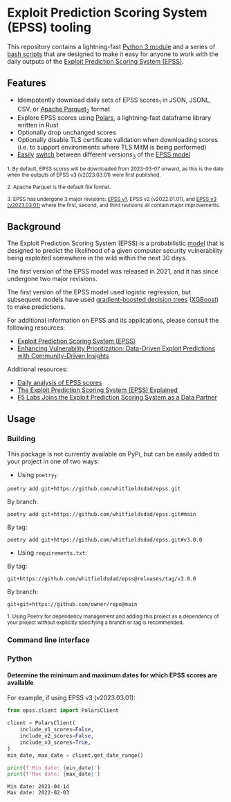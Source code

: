 # Exploit Prediction Scoring System (EPSS) tooling

This repository contains a lightning-fast [Python 3 module](epss) and a series of [bash scripts](scripts) that are designed to make it easy for anyone to work with the daily outputs of the [Exploit Prediction Scoring System (EPSS)](https://www.first.org/epss/).

## Features

- Idempotently download daily sets of EPSS scores<sub>1</sub> in JSON, JSONL, CSV, or [Apache Parquet](https://parquet.apache.org/)<sub>2</sub> format
- Explore EPSS scores using [Polars](https://pola.rs/), a lightning-fast dataframe library written in Rust
- Optionally drop unchanged scores
- Optionally disable TLS certificate validation when downloading scores (i.e. to support environments where TLS MitM is being performed)
- [Easily](examples/get-scores-as-polars-dataframe.py) [switch](examples/get-changed-scores-as-polars-dataframe.py) between different versions<sub>3</sub> of the [EPSS model](https://www.first.org/epss/model)

<sub>1. By default, EPSS scores will be downloaded from 2023-03-07 onward, as this is the date when the outputs of EPSS v3 (v2023.03.01) were first published.</sub>

<sub>2. Apache Parquet is the default file format.</sub>

<sub>3. EPSS has undergone 3 major revisions: [EPSS v1](https://arxiv.org/abs/1908.04856), EPSS v2 (v2022.01.01), and [EPSS v3 (v2023.03.01)](https://arxiv.org/abs/2302.14172) where the first, second, and third revisions all contain major improvements.</sub>

## Background

The Exploit Prediction Scoring System (EPSS) is a probabilistic [model](https://www.first.org/epss/model) that is designed to predict the likelihood of a given computer security vulnerability being exploited somewhere in the wild within the next 30 days.

The first version of the EPSS model was released in 2021, and it has since undergone two major revisions.

The first version of the EPSS model used logistic regression, but subsequent models have used [gradient-boosted decision trees](https://en.wikipedia.org/wiki/Gradient_boosting) ([XGBoost](https://en.wikipedia.org/wiki/XGBoost)) to make predictions.

For additional information on EPSS and its applications, please consult the following resources:

- [Exploit Prediction Scoring System (EPSS)](https://arxiv.org/abs/1908.04856)
- [Enhancing Vulnerability Prioritization: Data-Driven Exploit Predictions with Community-Driven Insights](https://arxiv.org/abs/2302.14172)

Additional resources:

- [Daily analysis of EPSS scores](https://www.first.org/epss/data_stats)
- [The Exploit Prediction Scoring System (EPSS) Explained](https://www.splunk.com/en_us/blog/learn/epss-exploit-prediction-scoring-system.html#:~:text=In%20short%2C%20EPSS%20allows%20us,vulnerability%20might%20be%20if%20exploited.)
- [F5 Labs Joins the Exploit Prediction Scoring System as a Data Partner](https://www.f5.com/labs/articles/cisotociso/f5-labs-joins-the-exploit-prediction-scoring-system-as-a-data-partner)

## Usage

### Building

This package is not currently available on PyPi, but can be easily added to your project in one of two ways:

- Using `poetry`<sub>1</sub>:

```
poetry add git+https://github.com/whitfieldsdad/epss.git
```

By branch:

```
poetry add git+https://github.com/whitfieldsdad/epss.git#main
```

By tag:

```
poetry add git+https://github.com/whitfieldsdad/epss.git#v3.0.0
```


- Using `requirements.txt`:

By tag:

```
git+https://github.com/whitfieldsdad/epss@releases/tag/v3.0.0
```

By branch:

```
git+git+https://github.com/owner/repo@main
```

<sub>1. Using Poetry for dependency management and adding this project as a dependency of your project without explicitly specifying a branch or tag is recommended.</sub>

### Command line interface

### Python

#### Determine the minimum and maximum dates for which EPSS scores are available

For example, if using EPSS v3 (v2023.03.01):

```python
from epss.client import PolarsClient

client = PolarsClient(
    include_v1_scores=False,
    include_v2_scores=False,
    include_v3_scores=True,
)
min_date, max_date = client.get_date_range()

print(f'Min date: {min_date}')
print(f'Max date: {max_date}')
```

```text
Min date: 2021-04-14
Max date: 2022-02-03
```
